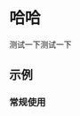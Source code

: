 # 哈哈
测试一下测试一下
## 示例

### 常规使用

<vEcharts-demo
    demo-height="300px"
    source-code="common-charts:::test/test-demo"
/>
